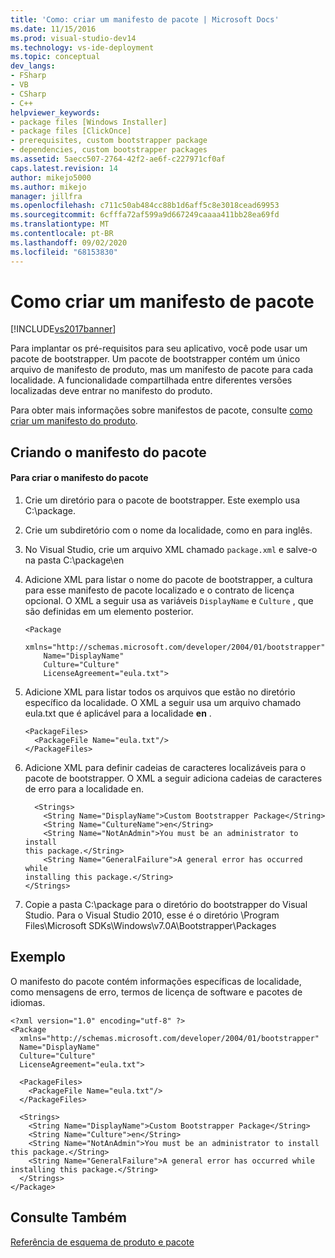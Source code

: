 ```yaml
---
title: 'Como: criar um manifesto de pacote | Microsoft Docs'
ms.date: 11/15/2016
ms.prod: visual-studio-dev14
ms.technology: vs-ide-deployment
ms.topic: conceptual
dev_langs:
- FSharp
- VB
- CSharp
- C++
helpviewer_keywords:
- package files [Windows Installer]
- package files [ClickOnce]
- prerequisites, custom bootstrapper package
- dependencies, custom bootstrapper packages
ms.assetid: 5aecc507-2764-42f2-ae6f-c227971cf0af
caps.latest.revision: 14
author: mikejo5000
ms.author: mikejo
manager: jillfra
ms.openlocfilehash: c711c50ab484cc88b1d6aff5c8e3018cead69953
ms.sourcegitcommit: 6cfffa72af599a9d667249caaaa411bb28ea69fd
ms.translationtype: MT
ms.contentlocale: pt-BR
ms.lasthandoff: 09/02/2020
ms.locfileid: "68153830"
---
```

# <a name="how-to-create-a-package-manifest"></a>Como criar um manifesto de pacote
[!INCLUDE[vs2017banner](../includes/vs2017banner.md)]

Para implantar os pré-requisitos para seu aplicativo, você pode usar um pacote de bootstrapper. Um pacote de bootstrapper contém um único arquivo de manifesto de produto, mas um manifesto de pacote para cada localidade. A funcionalidade compartilhada entre diferentes versões localizadas deve entrar no manifesto do produto.  
  
 Para obter mais informações sobre manifestos de pacote, consulte [como criar um manifesto do produto](../deployment/how-to-create-a-product-manifest.md).  
  
## <a name="creating-the-package-manifest"></a>Criando o manifesto do pacote  
  
#### <a name="to-create-the-package-manifest"></a>Para criar o manifesto do pacote  
  
1. Crie um diretório para o pacote de bootstrapper. Este exemplo usa C:\package.  
  
2. Crie um subdiretório com o nome da localidade, como en para inglês.  
  
3. No Visual Studio, crie um arquivo XML chamado `package.xml` e salve-o na pasta C:\package\en  
  
4. Adicione XML para listar o nome do pacote de bootstrapper, a cultura para esse manifesto de pacote localizado e o contrato de licença opcional. O XML a seguir usa as variáveis `DisplayName` e `Culture` , que são definidas em um elemento posterior.  
  
    ```  
    <Package  
        xmlns="http://schemas.microsoft.com/developer/2004/01/bootstrapper"  
        Name="DisplayName"  
        Culture="Culture"  
        LicenseAgreement="eula.txt">  
    ```  
  
5. Adicione XML para listar todos os arquivos que estão no diretório específico da localidade. O XML a seguir usa um arquivo chamado eula.txt que é aplicável para a localidade **en** .  
  
    ```  
    <PackageFiles>  
      <PackageFile Name="eula.txt"/>  
    </PackageFiles>  
    ```  
  
6. Adicione XML para definir cadeias de caracteres localizáveis para o pacote de bootstrapper. O XML a seguir adiciona cadeias de caracteres de erro para a localidade en.  
  
    ```  
      <Strings>  
        <String Name="DisplayName">Custom Bootstrapper Package</String>  
        <String Name="CultureName">en</String>  
        <String Name="NotAnAdmin">You must be an administrator to install   
    this package.</String>  
        <String Name="GeneralFailure">A general error has occurred while   
    installing this package.</String>  
    </Strings>  
    ```  
  
7. Copie a pasta C:\package para o diretório do bootstrapper do Visual Studio. Para o Visual Studio 2010, esse é o diretório \Program Files\Microsoft SDKs\Windows\v7.0A\Bootstrapper\Packages  
  
## <a name="example"></a>Exemplo  
 O manifesto do pacote contém informações específicas de localidade, como mensagens de erro, termos de licença de software e pacotes de idiomas.  
  
```  
<?xml version="1.0" encoding="utf-8" ?>  
<Package  
  xmlns="http://schemas.microsoft.com/developer/2004/01/bootstrapper"  
  Name="DisplayName"  
  Culture="Culture"  
  LicenseAgreement="eula.txt">  
  
  <PackageFiles>  
    <PackageFile Name="eula.txt"/>  
  </PackageFiles>  
  
  <Strings>  
    <String Name="DisplayName">Custom Bootstrapper Package</String>  
    <String Name="Culture">en</String>  
    <String Name="NotAnAdmin">You must be an administrator to install this package.</String>  
    <String Name="GeneralFailure">A general error has occurred while   
installing this package.</String>  
  </Strings>  
</Package>  
```  
  
## <a name="see-also"></a>Consulte Também  
 [Referência de esquema de produto e pacote](../deployment/product-and-package-schema-reference.md)
